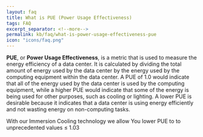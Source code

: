 ```yaml
---
layout: faq
title: What is PUE (Power Usage Effectiveness)
tags: FAQ
excerpt_separator: <!--more-->
permalink: kb/faq/what-is-power-usage-effectiveness-pue
icon: "icons/faq.png"
---
```

**PUE**, or **Power Usage Effectiveness**, is a metric that is used to measure the energy efficiency of a data center. It is calculated by dividing the total amount of energy used by the data center by the energy used by the computing equipment within the data center. A PUE of 1.0 would indicate that all of the energy used by the data center is used by the computing equipment, while a higher PUE would indicate that some of the energy is being used for other purposes, such as cooling or lighting. A lower PUE is desirable because it indicates that a data center is using energy efficiently and not wasting energy on non-computing tasks.

With our Immersion Cooling technology we allow You lower PUE to to unprecedented values ≤ 1.03

<!--more-->
